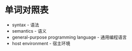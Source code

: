# 单词对照表

* syntax - 语法
* semantics - 语义
* general-purpose programming language - 通用编程语言
* host environment - 宿主环境